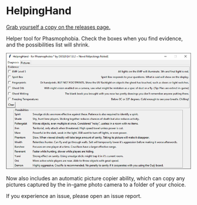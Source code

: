 # HelpingHand
[Grab yourself a copy on the releases page.](https://github.com/dj3520/HelpingHand/releases)

Helper tool for Phasmophobia. Check the boxes when you find evidence, and the possibilities list will shrink.

![Screenshot](https://github.com/dj3520/HelpingHand/raw/master/screenshot_1_0_2.png)

Now also includes an automatic picture copier ability, which can copy any pictures captured by the in-game photo camera to a folder of your choice.

If you experience an issue, please open an issue report.

